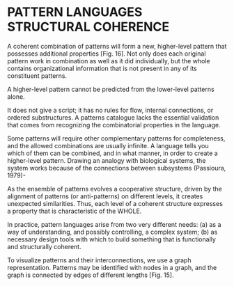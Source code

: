 # PATTERN LANGUAGES STRUCTURAL COHERENCE

A coherent combination of patterns will form a new, higher-level pattern that possesses additional properties [Fig. 16]. Not only does each original pattern work in combination as well as it did individually, but the whole contains organizational information that is not present in any of its constituent patterns. 

A higher-level pattern cannot be predicted from the lower-level patterns alone. 

 

It does not give a script; it has no rules for flow, internal connections, or ordered substructures. A patterns catalogue lacks the essential validation that comes from recognizing the combinatorial properties in the language. 

Some patterns will require other complementary patterns for completeness, and the allowed combinations are usually infinite. A language tells you which of them can be combined, and in what manner, in order to create a higher-level pattern. Drawing an analogy with biological systems, the system works because of the connections between subsystems (Passioura, 1979)-  

As the ensemble of patterns evolves a cooperative structure, driven by the alignment of patterns (or anti-patterns) on different levels, it creates unexpected similarities.
Thus, each level of a coherent structure expresses a property that is characteristic of the WHOLE.



In practice, pattern languages arise from two very different needs: (a) as a way of understanding, and possibly controlling, a complex system; (b) as necessary design tools with which to build something that is functionally and structurally coherent. 

To visualize patterns and their interconnections, we use a graph representation. Patterns may be identified with nodes in a graph, and the graph is connected by edges of different lengths [Fig. 15]. 
